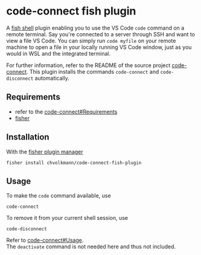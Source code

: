 # code-connect fish plugin

A [fish shell](https://fishshell.com/) plugin enabling you to use the VS Code `code` command on a remote terminal. Say you're connected to a server through SSH and want to view a file VS Code. You can simply run `code myfile` on your remote machine to open a file in your locally running VS Code window, just as you would in WSL and the integrated terminal.

For further information, refer to the README of the source project [code-connect](https://github.com/chvolkmann/code-connect). This plugin installs the commands `code-connect` and `code-disconnect` automatically.

## Requirements

- refer to the [code-connect#Requirements](https://github.com/chvolkmann/code-connect#requirements)
- [fisher](https://github.com/jorgebucaran/fisher)

## Installation

With the [fisher plugin manager](https://github.com/jorgebucaran/fisher)

```fish
fisher install chvolkmann/code-connect-fish-plugin
```

## Usage

To make the `code` command available, use

```fish
code-connect
```

To remove it from your current shell session, use

```fish
code-disconnect
```

Refer to [code-connect#Usage](https://github.com/chvolkmann/code-connect#usage).  
The `deactivate` command is not needed here and thus not included.
